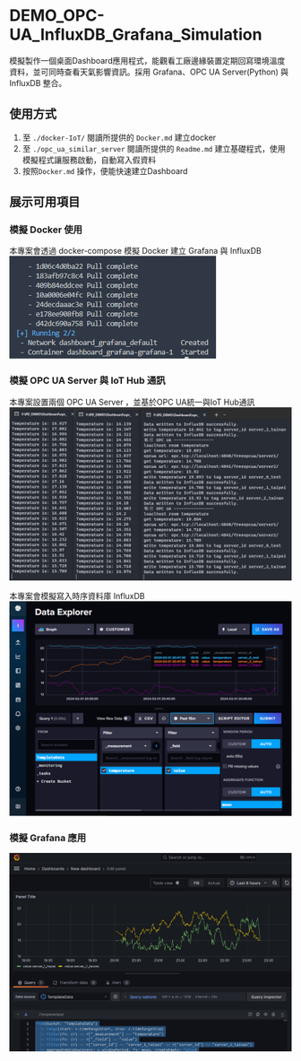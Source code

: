 # DEMO_OPC-UA_InfluxDB_Grafana_Simulation

模擬製作一個桌面Dashboard應用程式，能觀看工廠邊緣裝置定期回寫環境溫度資料，並可同時查看天氣影響資訊。採用 Grafana、OPC UA Server(Python) 與 InfluxDB 整合。

## 使用方式

1. 至 `./docker-IoT/` 閱讀所提供的 `Docker.md` 建立docker
2. 至 `./opc_ua_similar_server` 閱讀所提供的 `Readme.md` 建立基礎程式，使用模擬程式讓服務啟動，自動寫入假資料
3. 按照`Docker.md` 操作，便能快速建立Dashboard

## 展示可用項目


### 模擬 Docker 使用

本專案會透過 docker-compose 模擬 Docker 建立 Grafana 與 InfluxDB 
![](./docker-IoT/doc/1setup.png)


### 模擬 OPC UA Server 與 IoT Hub 通訊

本專案設置兩個 OPC UA Server ，並基於OPC UA統一與IoT Hub通訊
![](./opc_ua_similar_server/Doc/0.png)

本專案會模擬寫入時序資料庫 InfluxDB
![](./opc_ua_similar_server/Doc/1.png)


### 模擬 Grafana 應用

![](./docker-IoT/doc/4-1.png)
